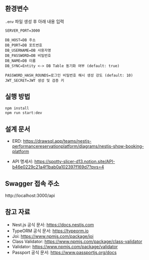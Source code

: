 ## 환경변수

`.env` 파일 생성 후 아래 내용 입력

```
SERVER_PORT=3000

DB_HOST=DB 주소
DB_PORT=DB 포트번호
DB_USERNAME=DB 사용자명
DB_PASSWORD=DB 비밀번호
DB_NAME=DB 이름
DB_SYNC=Entity <-> DB Table 동기화 여부 (default: true)

PASSWORD_HASH_ROUNDS=로그인 비밀번호 해시 생성 강도 (default: 10)
JWT_SECRET=JWT 생성 및 검증 키
```

## 실행 방법

```sh
npm install
npm run start:dev
```

## 설계 문서

- ERD: https://drawsql.app/teams/nestjs-performancereservationplatform/diagrams/nestjs-show-booking-platform

- API 명세서: https://spotty-slicer-d13.notion.site/API-b46e0229c21a4f1bab0a102397f169d7?pvs=4

## Swagger 접속 주소

http://localhost:3000/api

## 참고 자료

- Nest.js 공식 문서: https://docs.nestjs.com
- TypeORM 공식 문서: https://typeorm.io
- Joi: https://www.npmjs.com/package/joi
- Class Validator: https://www.npmjs.com/package/class-validator
- Validator: https://www.npmjs.com/package/validator
- Passport 공식 문서: https://www.passportjs.org/docs
